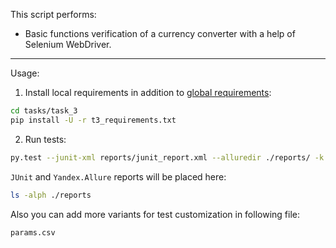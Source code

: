 This script performs:
- Basic functions verification of a currency converter with a help of Selenium WebDriver.
***

Usage:
1. Install local requirements in addition to [global requirements](../../README.md):
```bash
cd tasks/task_3
pip install -U -r t3_requirements.txt
```
2. Run tests:
```bash
py.test --junit-xml reports/junit_report.xml --alluredir ./reports/ -k test_converter.py -v
```

`JUnit` and `Yandex.Allure` reports will be placed here:
```bash
ls -alph ./reports
```

Also you can add more variants for test customization in following file:
```bash
params.csv
```
